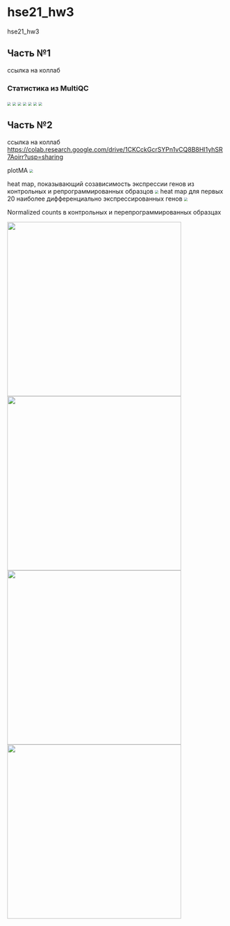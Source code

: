 # hse21_hw3
hse21_hw3
## Часть №1

ссылка на коллаб 

### Статистика из MultiQC


<img src="https://github.com/x3042/hse21_hw3/blob/main/screen/Screenshot%202021-12-02%20at%2003.22.59.png" style="zoom:50%;" />
<img src="https://github.com/x3042/hse21_hw3/blob/main/screen/Screenshot%202021-12-02%20at%2003.31.12.png" style="zoom:50%;" />
<img src="https://github.com/x3042/hse21_hw3/blob/main/screen/Screenshot%202021-12-02%20at%2003.33.14.png" style="zoom:50%;" />
<img src="https://github.com/x3042/hse21_hw3/blob/main/screen/Screenshot%202021-12-02%20at%2003.33.33.png" style="zoom:50%;" />

<img src="https://github.com/x3042/hse21_hw3/blob/main/screen/Screenshot%202021-12-02%20at%2003.38.53.png" style="zoom:50%;" />

<img src="https://github.com/x3042/hse21_hw3/blob/main/screen/Screenshot%202021-12-02%20at%2003.39.24.png" style="zoom:50%;" />

<img src="https://github.com/x3042/hse21_hw3/blob/main/screen/Screenshot%202021-12-02%20at%2003.39.50.png" style="zoom:50%;" />
 
 
 ## Часть №2
 ссылка на коллаб https://colab.research.google.com/drive/1CKCckGcrSYPn1vCQ8B8HI1yhSR7Aoirr?usp=sharing
 
 plotMA
 <img src="https://github.com/x3042/hse21_hw3/blob/main/screen/download.png" style="zoom:50%;" />

 heat map, показывающий созависимость экспрессии генов из контрольных и репрограммированных образцов
 <img src="https://github.com/x3042/hse21_hw3/blob/main/screen/heatmap_small.png" style="zoom:50%;" />
 heat map для первых 20 наиболее дифференциально экспрессированных генов
 <img src="https://github.com/x3042/hse21_hw3/blob/main/screen/heatmap.png" style="zoom:50%;" />

 Normalized counts в контрольных и перепрограммированных образцах
 <p float="left">
  <img src="/screen/Screenshot%202021-12-03%20at%2018.15.27.png" width="400" />
  <img src="/screen/Screenshot%202021-12-03%20at%2018.15.47.png" width="400" />
  <img src="/screen/Screenshot%202021-12-03%20at%2018.15.56.png " width="400" />
  <img src="/screen/Screenshot%202021-12-03%20at%2018.16.06.png" width="400" />
</p> 
 
